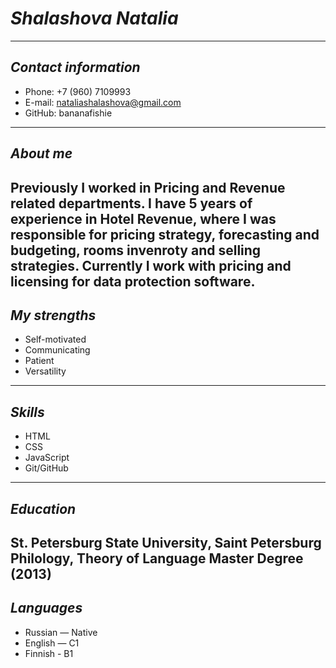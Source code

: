 # *Shalashova Natalia*
---
## *Contact information*
- Phone: +7 (960) 7109993
- E-mail: nataliashalashova@gmail.com
- GitHub: bananafishie
---

## *About me*
Previously I worked in Pricing and Revenue related departments. I have 5 years of experience in Hotel Revenue, where I was responsible for pricing strategy, forecasting and budgeting, rooms invenroty and selling strategies. Currently I work with pricing and licensing for data protection software.
---

## *My strengths*
- Self-motivated
- Communicating
- Patient
- Versatility
---

## *Skills*
- HTML
- CSS
- JavaScript
- Git/GitHub
---

## *Education* ##
**St. Petersburg State University, Saint Petersburg**
Philology, Theory of Language
Master Degree (2013)
---

## *Languages*
- Russian — Native
- English — C1
- Finnish - B1